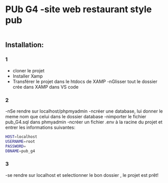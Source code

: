 # PUb G4 -site web restaurant style pub

<img src="" alt="">

## Installation:

### 1

- cloner le projet 
- Installer Xamp
- Transférer le projet dans le htdocs de XAMP
-nGlisser tout le dossier crée dans XAMP dans VS code

### 2

-nSe rendre sur localhost/phpmyadmin
-ncréer une database, lui donner le meme nom que celui dans le dossier database
-nimporter le fichier pub_G4.sql dans phmyadmin
-ncréer un fichier .env à la racine du projet et entrer les informations suivantes:

```bash
HOST=localhost
USERNAME=root
PASSWORD=
DBNAME=pub_g4
```

### 3

-se rendre sur localhost et selectionner le bon dossier , le projet est prêt!

